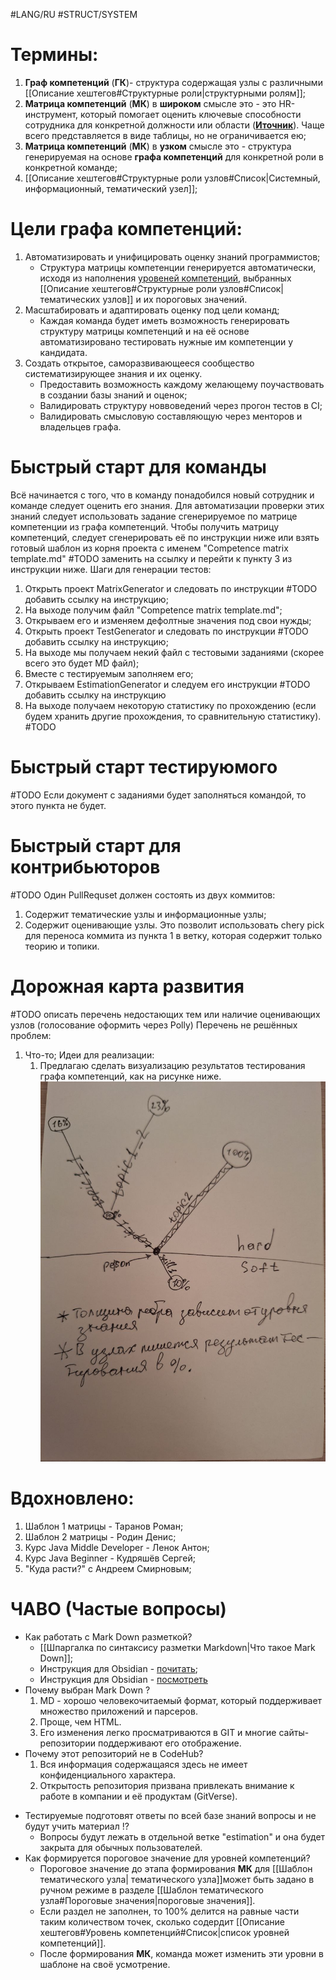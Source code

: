 #LANG/RU #STRUCT/SYSTEM 
# Термины:
1. **Граф компетенций** (**ГК**)- структура содержащая узлы с различными [[Описание хештегов#Структурные роли|структурными ролям]];
2. **Матрица компетенций** (**МК**) в **широком** смысле это - это HR-инструмент, который помогает оценить ключевые способности сотрудника для конкретной должности или области (**[Иточник](https://b2b.productstar.ru/blog/obuchenie_pod_matrizu)**). Чаще всего представляется в виде таблицы, но не ограничивается ею;
3. **Матрица компетенций** (**МК**) в **узком** смысле это - структура генерируемая на основе **графа компетенций** для конкретной роли в конкретной команде;
4. [[Описание хештегов#Структурные роли узлов#Список|Системный, информационный, тематический узел]];
# Цели графа компетенций:
1. Автоматизировать и унифицировать оценку знаний программистов;
	- Структура матрицы компетенции генерируется автоматически, исходя из наполнения [уровеней компетенций](Описание%20хештегов#Уровень%20компетенций), выбранных [[Описание хештегов#Структурные роли узлов#Список|тематических узлов]] и их пороговых значений.
1. Масштабировать и адаптировать оценку под цели команд;
	- Каждая команда будет иметь возможность генерировать структуру матрицы компетенций и на её основе автоматизировано тестировать нужные им компетенции у кандидата.   
2. Создать открытое, саморазвивающееся сообщество систематизирующее знания и их оценку.
	- Предоставить возможность каждому желающему поучаствовать в создании базы знаний и оценок;
	- Валидировать структуру новвоведений через прогон тестов в CI;
	- Валидировать смысловую составляющую через менторов и владельцев графа.
	
# Быстрый старт для команды
Всё начинается с того, что в команду понадобился новый сотрудник и команде следует оценить его знания. Для автоматизации проверки этих знаний следует использовать задание сгенерируемое по матрице компетенции из графа компетенций.
Чтобы получить матрицу компетенций, следует сгенерировать её по инструкции ниже или взять готовый шаблон из корня проекта с именем "Competence matrix template.md" #TODO заменить на ссылку
и перейти к пункту 3 из инструкции ниже.
Шаги для генерации тестов:
 1. Открыть проект MatrixGenerator и следовать по инструкции #TODO добавить ссылку на инструкцию;
 2. На выходе получим файл "Competence matrix template.md";
 3. Открываем его и изменяем дефолтные значения под свои нужды;
 4. Открыть проект TestGenerator и следовать по инструкции #TODO добавить ссылку на инструкцию;
 5. На выходе мы получаем некий файл с тестовыми заданиями (скорее всего это будет MD файл);
 6. Вместе с тестируемым заполняем его;
 7. Открываем EstimationGenerator и следуем его инструкции #TODO добавить ссылку на инструкцию
 8. На выходе получаем некоторую статистику по прохождению (если будем хранить другие прохождения, то сравнительную статистику).
#TODO
# Быстрый старт тестируюмого
#TODO Если документ с заданиями будет заполняться командой, то этого пункта не будет.

# Быстрый старт для контрибьюторов
#TODO
Один PullRequset должен состоять из двух коммитов:
1. Содержит тематические узлы и информационные узлы;
2. Содержит оценивающие узлы.
Это позволит использовать chery pick для переноса коммита из пункта 1 в ветку, которая содержит только теорию и топики.

# Дорожная карта развития
#TODO описать перечень недостающих тем или наличие оценивающих узлов (голосование оформить через Polly)
Перечень не решённых проблем:
 1. Что-то; 
Идеи для реализации:
	1. Предлагаю сделать визуализацию результатов тестирования графа компетенций, как на рисунке ниже.
	![Как отображать скилы|300](SkillsIdeaRepresentation.png)

# Вдохновлено:
1. Шаблон 1 матрицы - Таранов Роман; 
2. Шаблон 2 матрицы - Родин Денис;
3. Курс Java Middle Developer - Ленок Антон;
4. Курс Java Beginner - Кудряшёв Сергей;
5. "Куда  расти?" с Андреем Смирновым;

# ЧАВО (Частые вопросы)
- Как работать с Mark Down разметкой?
	- [[Шпаргалка по синтаксису разметки Markdown|Что такое Mark Down]];
	- Инструкция для Obsidian - [почитать](https://publish.obsidian.md/help-ru/Начните+здесь);
	- Инструкция для Obsidian - [посмотреть](https://rutube.ru/video/bec4ef4f5aea83cc161ad98569e414af/)
- Почему выбран Mark Down ?
	1. MD - хорошо человекочитаемый формат, который поддерживает множество приложений и парсеров.
	2. Проще, чем HTML.
	3. Его изменения легко просматриваются в GIT и многие сайты-репозитории поддерживают его отображение.
- Почему этот репозиторий не в CodeHub?
	1. Вся информация содержащаяся здесь не имеет конфиденциального характера.
	2. Открытость репозитория призвана привлекать внимание к работе в компании  и её продуктам (GitVerse). 
+ Тестируемые подготовят ответы по всей базе знаний вопросы и не будут учить материал !?
	+ Вопросы будут лежать в отдельной ветке "estimation" и она будет закрыта для обычных пользователей.
+ Как формируется пороговое значение для уровней компетенций?
	+ Пороговое значение до этапа формирования **МК** для [[Шаблон тематического узла| тематического узла]]может быть задано в ручном режиме в разделе [[Шаблон тематического узла#Пороговые значения|пороговые значения]]. 
	+ Если раздел не заполнен, то 100% делится на равные части таким количеством точек, сколько содердит [[Описание хештегов#Уровень компетенций#Список|список уровней компетенций]].
	+ После формирования **МК**, команда может изменить эти уровни в шаблоне на своё усмотрение.
